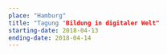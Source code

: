 ```yaml
---
place: "Hamburg"
title: "Tagung "Bildung in digitaler Welt"
starting-date: 2018-04-13
ending-date: 2018-04-14
---
```

